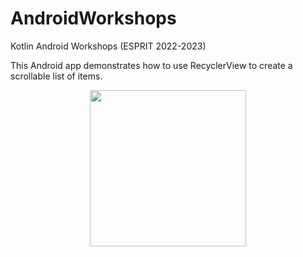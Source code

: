 # AndroidWorkshops
Kotlin Android Workshops (ESPRIT 2022-2023)

This Android app demonstrates how to use RecyclerView to create a scrollable list of items.
<p align="center">
 <img src="https://user-images.githubusercontent.com/80844849/220723922-709dcb49-354f-42f7-b333-636cefa84871.png" width="250">
</p>
